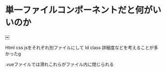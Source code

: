 # 単一ファイルコンポーネントだと何がいいのか



￼




Html css jsをそれぞれ別ファイルにして
Id class 詳細度などを考えることが多かったg


.vueファイルでは滑れこれらがファイル内に閉じられる